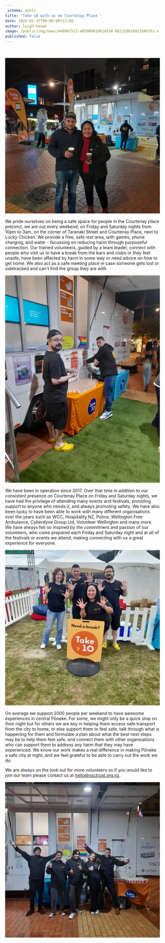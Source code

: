 ```yaml
---
_schema: posts
title: 'Take 10 with us on Courtenay Place '
date: 2025-02-27T00:00:00+13:00
author: leigh-keown
image: /public/img/news/448967523-485909810614550-681320826923566761-n.jpg
published: false
---
```

&nbsp;

![](/public/img/news/454675279-17992179239674996-753387275879405008-n.jpg)

We pride ourselves on being a safe space for people in the Courtenay place precinct, we are out every weekend, on Friday and Saturday nights from 10pm to 3am, on the corner of Taranaki Street and Courtenay Place, next to Lucky Chicken. We provide a free, safe rest area, with games, phone charging, and water - focussing on reducing harm through purposeful connection. Our trained volunteers, guided by a team leader, connect with people who visit us to have a break from the bars and clubs or they feel unsafe, have been affected by harm in some way or need advice on how to get home. We also act as a safe meeting place in case someone gets lost or sidetracked and can't find the group they are with.

![](/public/img/news/466971599-581525694386294-6973470392474421835-n.jpg)

We have been in operation since 2017. Over that time in addition to our consistent presence on Courtenay Place on Friday and Saturday nights, we have had the privilege of attending many events and festivals, providing support to anyone who needs it, and always promoting safety. We have also been lucky to have been able to work with many different organisations over the years such as WCC, Hospitality NZ, Police, Wellington Free Ambulance, Cyberdyne Group Ltd, Volunteer Wellington and many more. We have always felt so inspired by the commitment and passion of our volunteers, who come prepared each Friday and Saturday night and at all of the festivals or events we attend, making connecting with us a great experience for everyone.

![](/public/img/news/476067018-18014360252674996-4650802815232195382-n.jpg)

On average we support 2000 people per weekend to have awesome experiences in central Pōneke. For some, we might only be a quick stop on their night but for others we are key in helping them access safe transport from the city to home, or else support them to feel safe, talk through what is happening for them and formulate a plan about what the best next steps may be to help them feel safe, and connect them with other organisations who can support them to address any harm that they may have experienced. We know our work makes a real difference in making Pōneke a safe city at night, and we feel grateful to be able to carry out the work we do.

We are always on the look out for more volunteers so if you would like to join our team please contact us at hello@vsctrust.org.nz.

![](/public/img/news/448967523-485909810614550-681320826923566761-n.jpg)